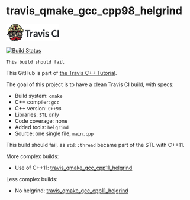 # travis_qmake_gcc_cpp98_helgrind

[![Travis CI logo](TravisCI.png)](https://travis-ci.org)

[![Build Status](https://travis-ci.org/richelbilderbeek/travis_qmake_gcc_cpp98_helgrind.svg?branch=master)](https://travis-ci.org/richelbilderbeek/travis_qmake_gcc_cpp98_helgrind)

```
This build should fail
```

This GitHub is part of [the Travis C++ Tutorial](https://github.com/richelbilderbeek/travis_cpp_tutorial).

The goal of this project is to have a clean Travis CI build, with specs:
 * Build system: `qmake`
 * C++ compiler: `gcc`
 * C++ version: `C++98`
 * Libraries: `STL` only
 * Code coverage: none
 * Added tools: `helgrind`
 * Source: one single file, `main.cpp`

This build should fail, as `std::thread` became part of the STL with C++11.

More complex builds:
 * Use of C++11: [travis_qmake_gcc_cpp11_helgrind](https://www.github.com/richelbilderbeek/travis_qmake_gcc_cpp11_helgrind)

Less complex builds:
 * No helgrind: [travis_qmake_gcc_cpp11_helgrind](https://www.github.com/richelbilderbeek/travis_qmake_gcc_cpp98)
